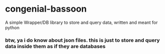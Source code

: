 # congenial-bassoon
A simple Wrapper/DB library to store and query data, written and meant for python

### btw, ya i do know about json files. this is just to store and query data inside them as if they are databases
